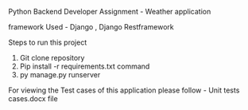 Python Backend Developer Assignment - Weather application

framework Used - Django , Django Restframework

Steps to run this project 
1) Git clone repository
2) Pip install -r requirements.txt command
3) py manage.py runserver

For viewing the Test cases of this application please follow - Unit tests cases.docx file 
